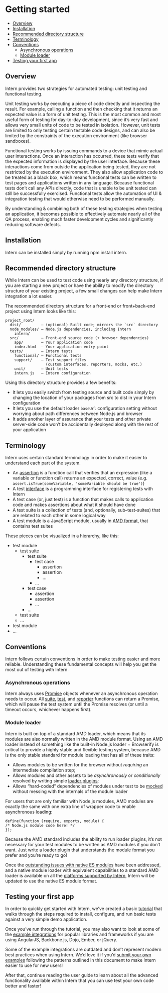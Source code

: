 # Getting started

<!-- vim-markdown-toc GFM -->
* [Overview](#overview)
* [Installation](#installation)
* [Recommended directory structure](#recommended-directory-structure)
* [Terminology](#terminology)
* [Conventions](#conventions)
	* [Asynchronous operations](#asynchronous-operations)
	* [Module loader](#module-loader)
* [Testing your first app](#testing-your-first-app)

<!-- vim-markdown-toc -->

## Overview

Intern provides two strategies for automated testing: unit testing and functional testing.

Unit testing works by executing a piece of code directly and inspecting the result. For example, calling a function and then checking that it returns an expected value is a form of unit testing. This is the most common and most useful form of testing for day-to-day development, since it’s very fast and allows very small units of code to be tested in isolation. However, unit tests are limited to only testing certain testable code designs, and can also be limited by the constraints of the execution environment (like browser sandboxes).

Functional testing works by issuing commands to a device that mimic actual user interactions. Once an interaction has occurred, these tests verify that the expected information is displayed by the user interface. Because these interactions come from outside the application being tested, they are not restricted by the execution environment. They also allow application code to be treated as a black box, which means functional tests can be written to test pages and applications written in any language. Because functional tests don’t call any APIs directly, code that is unable to be unit tested can still be successfully exercised. Functional tests allow the automation of UI & integration testing that would otherwise need to be performed manually.

By understanding & combining both of these testing strategies when testing an application, it becomes possible to effectively automate nearly all of the QA process, enabling much faster development cycles and significantly reducing software defects.

## Installation

Intern can be installed simply by running npm install intern.

## Recommended directory structure

While Intern can be used to test code using nearly any directory structure, if you are starting a new project or have the ability to modify the directory structure of your existing project, a few small changes can help make Intern integration a lot easier.

The recommended directory structure for a front-end or front+back-end project using Intern looks like this:

```
project_root/
  dist/         – (optional) Built code; mirrors the `src` directory
  node_modules/ – Node.js dependencies, including Intern
	intern/
  src/          – Front-end source code (+ browser dependencies)
	app/        – Your application code
	index.html  – Your application entry point
  tests/        – Intern tests
	functional/ – Functional tests
	support/    – Test support files
				  (custom interfaces, reporters, mocks, etc.)
	unit/       – Unit tests
	intern.js   – Intern configuration
```

Using this directory structure provides a few benefits:

-   It lets you easily switch from testing source and built code simply by changing the location of your packages from src to dist in your Intern configuration
-   It lets you use the default loader `baseUrl` configuration setting without worrying about path differences between Node.js and browser
-   It adds another layer of assurance that your tests and other private server-side code won’t be accidentally deployed along with the rest of your application

## Terminology

Intern uses certain standard terminology in order to make it easier to understand each part of the system.

-   An [assertion](./unit-tests.md) is a function call that verifies that an expression (like a variable or function call) returns an expected, correct, value (e.g. `assert.isTrue(someVariable, 'someVariable should be true')`)
-   A test [interface](./interfaces.md) is a programming interface for registering tests with Intern
-   A test case (or, just test) is a function that makes calls to application code and makes assertions about what it should have done
-   A test suite is a collection of tests (and, optionally, sub–test-suites) that are related to each other in some logical way
-   A test module is a JavaScript module, usually in [AMD format](#module-loader), that contains test suites

These pieces can be visualized in a hierarchy, like this:

-   test module
    -   test suite
        -   test suite
            -   test case
                -   assertion
                -   assertion
                -   …
            -   …
        -   test case
            -   assertion
            -   assertion
            -   …
        -   …
    -   test suite
    -   …
-   test module
-   …

## Conventions

Intern follows certain conventions in order to make testing easier and more reliable. Understanding these fundamental concepts will help you get the most out of testing with Intern.

### Asynchronous operations

Intern always uses [Promise](https://developer.mozilla.org/en-US/docs/Web/JavaScript/Reference/Global_Objects/Promise) objects whenever an asynchronous operation needs to occur. All [suite](./internals#the-suite-object), [test](https://theintern.github.io/intern/#test-object), and [reporter](./reporters.md) functions can return a Promise, which will pause the test system until the Promise resolves (or until a timeout occurs, whichever happens first).

### Module loader

Intern is built on top of a standard AMD loader, which means that its modules are also normally written in the AMD module format. Using an AMD loader instead of something like the built-in Node.js loader + Browserify is critical to provide a highly stable and flexible testing system, because AMD is the only stable standard for module loading that has all of these traits:

-   Allows modules to be written for the browser without *requiring* an intermediate compilation step;
-   Allows modules and other assets to be *asynchronously* or *conditionally* resolved by writing simple [loader plugins](https://github.com/amdjs/amdjs-api/blob/master/LoaderPlugins.md);
-   Allows “hard-coded” dependencies of modules under test to be [mocked](https://www.sitepen.com/blog/2014/07/14/mocking-data-with-intern/#mocking-amd-dependencies) without messing with the internals of the module loader

For users that are only familiar with Node.js modules, AMD modules are exactly the same with one extra line of wrapper code to enable asynchronous loading:

    define(function (require, exports, module) {
    /* Node.js module code here! */
    });

Because the AMD standard includes the ability to run loader plugins, it’s not necessary for your test modules to be written as AMD modules if you don’t want. Just write a loader plugin that understands the module format you prefer and you’re ready to go!

Once the [outstanding issues with native ES modules](http://jrburke.com/2015/02/13/how-to-know-when-es-modules-are-done/) have been addressed, and a native module loader with equivalent capabilities to a standard AMD loader is available on all the [platforms supported by Intern](./fundamentals.md#system-requirements), Intern will be updated to use the native ES module format.

## Testing your first app

In order to quickly get started with Intern, we’ve created a basic [tutorial](https://github.com/theintern/intern-tutorial) that walks through the steps required to install, configure, and run basic tests against a very simple demo application.

Once you’ve run through the tutorial, you may also want to look at some of the [example integrations](https://github.com/theintern/intern-examples) for popular libraries and frameworks if you are using AngularJS, Backbone.js, Dojo, Ember, or jQuery.

Some of the example integrations are outdated and don’t represent modern best practices when using Intern. We’d love it if you’d [submit your own examples](https://github.com/theintern/intern-examples/fork) following the patterns outlined in this document to make Intern easier to use for new users!

After that, continue reading the user guide to learn about all the advanced functionality available within Intern that you can use test your own code better and faster!

